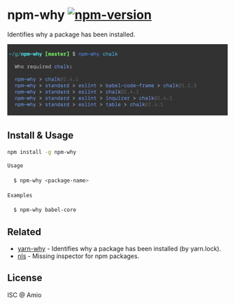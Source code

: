 # npm-why [![npm-version][npm-badge]][npm-link]

Identifies why a package has been installed.

![npm-why-screenshot][screenshot]

## Install & Usage

```bash
npm install -g npm-why
```

```bash
Usage

  $ npm-why <package-name>

Examples

  $ npm-why babel-core
```

## Related

- [yarn-why][yarn-why-link] - Identifies why a package has been installed (by yarn.lock).
- [nls][nls-link] - Missing inspector for npm packages.

## License

ISC @ Amio

[screenshot]: ./screenshot.png
[amio-link]: https://github.com/amio
[npm-badge]: https://flat.badgen.net/npm/v/npm-why
[npm-link]: https://www.npmjs.com/package/npm-why
[nls-link]: https://github.com/amio/nls
[yarn-why-link]: https://github.com/amio/yarn-why
